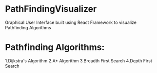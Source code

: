 # PathFindingVisualizer
Graphical User Interface built using React Framework to visualize Pathfinding Algorithms 
# Pathfinding Algorithms:
1.Dijkstra's Algorithm
2.A* Algorithm
3.Breadth First Search
4.Depth First Search